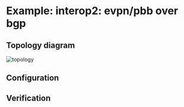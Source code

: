 # Example: interop2: evpn/pbb over bgp

## **Topology diagram**

![topology](/img/intop2-bgp16.tst.png)

## **Configuration**

## **Verification**
